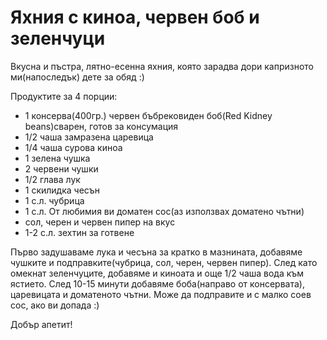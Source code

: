 # Яхния с киноа, червен боб и зеленчуци

Вкусна и пъстра, лятно-есенна яхния, която зарадва дори капризното ми(напоследък) дете за обяд :)

Продуктите за 4 порции:

<ul>
	<li>1 консерва(400гр.) червен бъбрековиден боб(Red Kidney beans)сварен, готов за консумация</li>
	<li>1/2 чаша замразена царевица</li>
	<li>1/4 чаша сурова киноа</li>
	<li>1 зелена чушка</li>
	<li>2 червени чушки</li>
	<li>1/2 глава лук</li>
	<li>1 скилидка чесън</li>
	<li>1 с.л. чубрица</li>
	<li>1 с.л. От любимия ви доматен сос(аз използвах доматено чътни)</li>
        <li>сол, черен и червен пипер на вкус</li>
	<li>1-2 с.л. зехтин за готвене</li>
</ul>

Първо задушаваме лука и чесъна за кратко в мазнината, добавяме чушките и подправките(чубрица, сол, черен, червен пипер). След като омекнат зеленчуците, добавяме и киноата и още 1/2 чаша вода към ястието. След 10-15 минути добавяме боба(направо от консервата), царевицата и доматеното чътни. Може да подправите и с малко соев сос, ако ви допада :)

Добър апетит!